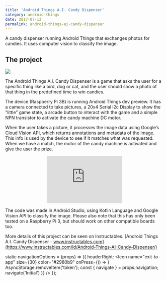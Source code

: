 ```yaml
---
title: 'Android Things A.I. Candy Dispenser'
category: android-things
date: 2017-07-13
permalink: android-things-ai-candy-dispenser
---
```


A candy dispenser running Android Things that exchanges photos for candies. It uses computer vision to classify the image.

## The project

![](https://cdn-images-1.medium.com/max/2000/1*W5Kn-_E7kT8JvfQ1fShykw.jpeg)

The Android Things A.I. Candy Dispenser is a game that asks the user for a specific thing like a bird, dog or cat, and the user should show a photo of that thing in the predefined time to win candies.

The device (Raspberry Pi 3B) is running Android Things dev preview. It has a camera connected to take pictures, a 20x4 Serial i2c Display to show the “little” game state, a arcade button to interact with the game and a simple NPN transistor to activate the candy machine DC motor.

When the user takes a picture, it processes the image data using Google’s Cloud Vision API, which returns annotations and metadata of the image. This info is used by the device to see if it matches what was requested. When we have a match, the motor of the candy machine is activated and give the user the prize.

<center><iframe width="240" src="https://www.youtube.com/embed/l4PqBV_XywY" frameborder="0" allowfullscreen></iframe></center>

The code was made in Android Studio, using Kotlin Language and Google Vision API to classify the image. Please also note that this has only been tested on a Raspberry Pi 3, but should work on other compatible boards too. 

More details of this project can be seen on Instructables. [Android Things A.I. Candy Dispenser - www.instructables.com](https://www.instructables.com/id/Android-Things-AI-Candy-Dispenser/)

static navigationOptions = (props) => ({
    headerRight: <Icon name="exit-to-app" size={30} color="#2980b9" onPress={() => { 
        AsyncStorage.removeItem('token');
        const { navigate } = props.navigation;
        navigate('Initial')
    }} />
});